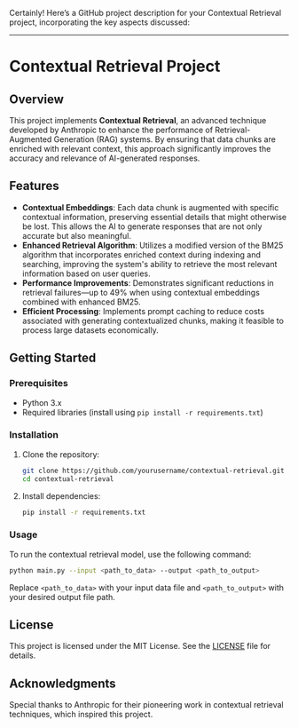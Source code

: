 Certainly! Here’s a GitHub project description for your Contextual Retrieval project, incorporating the key aspects discussed:

---

# Contextual Retrieval Project

## Overview

This project implements **Contextual Retrieval**, an advanced technique developed by Anthropic to enhance the performance of Retrieval-Augmented Generation (RAG) systems. By ensuring that data chunks are enriched with relevant context, this approach significantly improves the accuracy and relevance of AI-generated responses.

## Features

- **Contextual Embeddings**: Each data chunk is augmented with specific contextual information, preserving essential details that might otherwise be lost. This allows the AI to generate responses that are not only accurate but also meaningful.
- **Enhanced Retrieval Algorithm**: Utilizes a modified version of the BM25 algorithm that incorporates enriched context during indexing and searching, improving the system's ability to retrieve the most relevant information based on user queries.
- **Performance Improvements**: Demonstrates significant reductions in retrieval failures—up to 49% when using contextual embeddings combined with enhanced BM25.
- **Efficient Processing**: Implements prompt caching to reduce costs associated with generating contextualized chunks, making it feasible to process large datasets economically.

## Getting Started

### Prerequisites

- Python 3.x
- Required libraries (install using `pip install -r requirements.txt`)

### Installation

1. Clone the repository:
   ```bash
   git clone https://github.com/yourusername/contextual-retrieval.git
   cd contextual-retrieval
   ```

2. Install dependencies:
   ```bash
   pip install -r requirements.txt
   ```

### Usage

To run the contextual retrieval model, use the following command:

```bash
python main.py --input <path_to_data> --output <path_to_output>
```

Replace `<path_to_data>` with your input data file and `<path_to_output>` with your desired output file path.

## License

This project is licensed under the MIT License. See the [LICENSE](LICENSE) file for details.

## Acknowledgments

Special thanks to Anthropic for their pioneering work in contextual retrieval techniques, which inspired this project.
